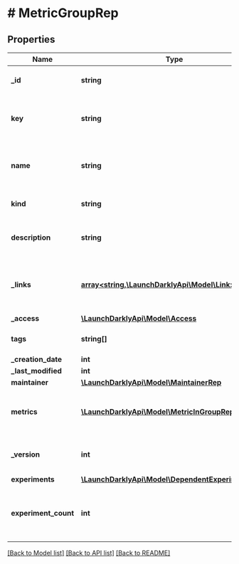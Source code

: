 # # MetricGroupRep

## Properties

Name | Type | Description | Notes
------------ | ------------- | ------------- | -------------
**_id** | **string** | The ID of this metric group |
**key** | **string** | A unique key to reference the metric group |
**name** | **string** | A human-friendly name for the metric group |
**kind** | **string** | The type of the metric group |
**description** | **string** | Description of the metric group | [optional]
**_links** | [**array<string,\LaunchDarklyApi\Model\Link>**](Link.md) | The location and content type of related resources |
**_access** | [**\LaunchDarklyApi\Model\Access**](Access.md) |  | [optional]
**tags** | **string[]** | Tags for the metric group |
**_creation_date** | **int** |  |
**_last_modified** | **int** |  |
**maintainer** | [**\LaunchDarklyApi\Model\MaintainerRep**](MaintainerRep.md) |  |
**metrics** | [**\LaunchDarklyApi\Model\MetricInGroupRep[]**](MetricInGroupRep.md) | An ordered list of the metrics in this metric group |
**_version** | **int** | The version of this metric group |
**experiments** | [**\LaunchDarklyApi\Model\DependentExperimentRep[]**](DependentExperimentRep.md) |  | [optional]
**experiment_count** | **int** | The number of experiments using this metric group | [optional]

[[Back to Model list]](../../README.md#models) [[Back to API list]](../../README.md#endpoints) [[Back to README]](../../README.md)
